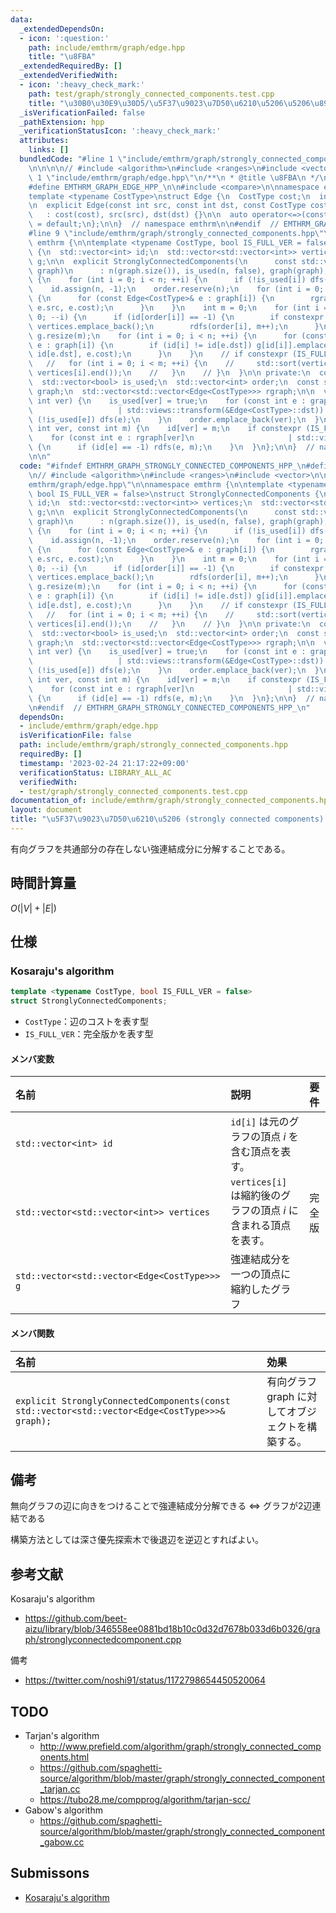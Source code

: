 ```yaml
---
data:
  _extendedDependsOn:
  - icon: ':question:'
    path: include/emthrm/graph/edge.hpp
    title: "\u8FBA"
  _extendedRequiredBy: []
  _extendedVerifiedWith:
  - icon: ':heavy_check_mark:'
    path: test/graph/strongly_connected_components.test.cpp
    title: "\u30B0\u30E9\u30D5/\u5F37\u9023\u7D50\u6210\u5206\u5206\u89E3"
  _isVerificationFailed: false
  _pathExtension: hpp
  _verificationStatusIcon: ':heavy_check_mark:'
  attributes:
    links: []
  bundledCode: "#line 1 \"include/emthrm/graph/strongly_connected_components.hpp\"\
    \n\n\n\n// #include <algorithm>\n#include <ranges>\n#include <vector>\n\n#line\
    \ 1 \"include/emthrm/graph/edge.hpp\"\n/**\n * @title \u8FBA\n */\n\n#ifndef EMTHRM_GRAPH_EDGE_HPP_\n\
    #define EMTHRM_GRAPH_EDGE_HPP_\n\n#include <compare>\n\nnamespace emthrm {\n\n\
    template <typename CostType>\nstruct Edge {\n  CostType cost;\n  int src, dst;\n\
    \n  explicit Edge(const int src, const int dst, const CostType cost = 0)\n   \
    \   : cost(cost), src(src), dst(dst) {}\n\n  auto operator<=>(const Edge& x) const\
    \ = default;\n};\n\n}  // namespace emthrm\n\n#endif  // EMTHRM_GRAPH_EDGE_HPP_\n\
    #line 9 \"include/emthrm/graph/strongly_connected_components.hpp\"\n\nnamespace\
    \ emthrm {\n\ntemplate <typename CostType, bool IS_FULL_VER = false>\nstruct StronglyConnectedComponents\
    \ {\n  std::vector<int> id;\n  std::vector<std::vector<int>> vertices;\n  std::vector<std::vector<Edge<CostType>>>\
    \ g;\n\n  explicit StronglyConnectedComponents(\n      const std::vector<std::vector<Edge<CostType>>>&\
    \ graph)\n      : n(graph.size()), is_used(n, false), graph(graph), rgraph(n)\
    \ {\n    for (int i = 0; i < n; ++i) {\n      if (!is_used[i]) dfs(i);\n    }\n\
    \    id.assign(n, -1);\n    order.reserve(n);\n    for (int i = 0; i < n; ++i)\
    \ {\n      for (const Edge<CostType>& e : graph[i]) {\n        rgraph[e.dst].emplace_back(e.dst,\
    \ e.src, e.cost);\n      }\n    }\n    int m = 0;\n    for (int i = n - 1; i >=\
    \ 0; --i) {\n      if (id[order[i]] == -1) {\n        if constexpr (IS_FULL_VER)\
    \ vertices.emplace_back();\n        rdfs(order[i], m++);\n      }\n    }\n   \
    \ g.resize(m);\n    for (int i = 0; i < n; ++i) {\n      for (const Edge<CostType>&\
    \ e : graph[i]) {\n        if (id[i] != id[e.dst]) g[id[i]].emplace_back(id[i],\
    \ id[e.dst], e.cost);\n      }\n    }\n    // if constexpr (IS_FULL_VER) {\n \
    \   //   for (int i = 0; i < m; ++i) {\n    //     std::sort(vertices[i].begin(),\
    \ vertices[i].end());\n    //   }\n    // }\n  }\n\n private:\n  const int n;\n\
    \  std::vector<bool> is_used;\n  std::vector<int> order;\n  const std::vector<std::vector<Edge<CostType>>>\
    \ graph;\n  std::vector<std::vector<Edge<CostType>>> rgraph;\n\n  void dfs(const\
    \ int ver) {\n    is_used[ver] = true;\n    for (const int e : graph[ver]\n  \
    \                   | std::views::transform(&Edge<CostType>::dst)) {\n      if\
    \ (!is_used[e]) dfs(e);\n    }\n    order.emplace_back(ver);\n  }\n\n  void rdfs(const\
    \ int ver, const int m) {\n    id[ver] = m;\n    if constexpr (IS_FULL_VER) vertices.back().emplace_back(ver);\n\
    \    for (const int e : rgraph[ver]\n                     | std::views::transform(&Edge<CostType>::dst))\
    \ {\n      if (id[e] == -1) rdfs(e, m);\n    }\n  }\n};\n\n}  // namespace emthrm\n\
    \n\n"
  code: "#ifndef EMTHRM_GRAPH_STRONGLY_CONNECTED_COMPONENTS_HPP_\n#define EMTHRM_GRAPH_STRONGLY_CONNECTED_COMPONENTS_HPP_\n\
    \n// #include <algorithm>\n#include <ranges>\n#include <vector>\n\n#include \"\
    emthrm/graph/edge.hpp\"\n\nnamespace emthrm {\n\ntemplate <typename CostType,\
    \ bool IS_FULL_VER = false>\nstruct StronglyConnectedComponents {\n  std::vector<int>\
    \ id;\n  std::vector<std::vector<int>> vertices;\n  std::vector<std::vector<Edge<CostType>>>\
    \ g;\n\n  explicit StronglyConnectedComponents(\n      const std::vector<std::vector<Edge<CostType>>>&\
    \ graph)\n      : n(graph.size()), is_used(n, false), graph(graph), rgraph(n)\
    \ {\n    for (int i = 0; i < n; ++i) {\n      if (!is_used[i]) dfs(i);\n    }\n\
    \    id.assign(n, -1);\n    order.reserve(n);\n    for (int i = 0; i < n; ++i)\
    \ {\n      for (const Edge<CostType>& e : graph[i]) {\n        rgraph[e.dst].emplace_back(e.dst,\
    \ e.src, e.cost);\n      }\n    }\n    int m = 0;\n    for (int i = n - 1; i >=\
    \ 0; --i) {\n      if (id[order[i]] == -1) {\n        if constexpr (IS_FULL_VER)\
    \ vertices.emplace_back();\n        rdfs(order[i], m++);\n      }\n    }\n   \
    \ g.resize(m);\n    for (int i = 0; i < n; ++i) {\n      for (const Edge<CostType>&\
    \ e : graph[i]) {\n        if (id[i] != id[e.dst]) g[id[i]].emplace_back(id[i],\
    \ id[e.dst], e.cost);\n      }\n    }\n    // if constexpr (IS_FULL_VER) {\n \
    \   //   for (int i = 0; i < m; ++i) {\n    //     std::sort(vertices[i].begin(),\
    \ vertices[i].end());\n    //   }\n    // }\n  }\n\n private:\n  const int n;\n\
    \  std::vector<bool> is_used;\n  std::vector<int> order;\n  const std::vector<std::vector<Edge<CostType>>>\
    \ graph;\n  std::vector<std::vector<Edge<CostType>>> rgraph;\n\n  void dfs(const\
    \ int ver) {\n    is_used[ver] = true;\n    for (const int e : graph[ver]\n  \
    \                   | std::views::transform(&Edge<CostType>::dst)) {\n      if\
    \ (!is_used[e]) dfs(e);\n    }\n    order.emplace_back(ver);\n  }\n\n  void rdfs(const\
    \ int ver, const int m) {\n    id[ver] = m;\n    if constexpr (IS_FULL_VER) vertices.back().emplace_back(ver);\n\
    \    for (const int e : rgraph[ver]\n                     | std::views::transform(&Edge<CostType>::dst))\
    \ {\n      if (id[e] == -1) rdfs(e, m);\n    }\n  }\n};\n\n}  // namespace emthrm\n\
    \n#endif  // EMTHRM_GRAPH_STRONGLY_CONNECTED_COMPONENTS_HPP_\n"
  dependsOn:
  - include/emthrm/graph/edge.hpp
  isVerificationFile: false
  path: include/emthrm/graph/strongly_connected_components.hpp
  requiredBy: []
  timestamp: '2023-02-24 21:17:22+09:00'
  verificationStatus: LIBRARY_ALL_AC
  verifiedWith:
  - test/graph/strongly_connected_components.test.cpp
documentation_of: include/emthrm/graph/strongly_connected_components.hpp
layout: document
title: "\u5F37\u9023\u7D50\u6210\u5206 (strongly connected components) \u5206\u89E3"
---
```


有向グラフを共通部分の存在しない強連結成分に分解することである。


## 時間計算量

$O(\lvert V \rvert + \lvert E \rvert)$


## 仕様

### Kosaraju's algorithm

```cpp
template <typename CostType, bool IS_FULL_VER = false>
struct StronglyConnectedComponents;
```

- `CostType`：辺のコストを表す型
- `IS_FULL_VER`：完全版かを表す型

#### メンバ変数

|名前|説明|要件|
|:--|:--|:--|
|`std::vector<int> id`|`id[i]` は元のグラフの頂点 $i$ を含む頂点を表す。||
|`std::vector<std::vector<int>> vertices`|`vertices[i]` は縮約後のグラフの頂点 $i$ に含まれる頂点を表す。|完全版|
|`std::vector<std::vector<Edge<CostType>>> g`|強連結成分を一つの頂点に縮約したグラフ||

#### メンバ関数

|名前|効果|
|:--|:--|
|`explicit StronglyConnectedComponents(const std::vector<std::vector<Edge<CostType>>>& graph);`|有向グラフ $\mathrm{graph}$ に対してオブジェクトを構築する。|


## 備考

無向グラフの辺に向きをつけることで強連結成分分解できる $\Leftrightarrow$ グラフが2辺連結である

構築方法としては深さ優先探索木で後退辺を逆辺とすればよい。


## 参考文献

Kosaraju's algorithm
- https://github.com/beet-aizu/library/blob/346558ee0881bd18b10c0d32d7678b033d6b0326/graph/stronglyconnectedcomponent.cpp

備考
- https://twitter.com/noshi91/status/1172798654450520064


## TODO

- Tarjan's algorithm
  - http://www.prefield.com/algorithm/graph/strongly_connected_components.html
  - https://github.com/spaghetti-source/algorithm/blob/master/graph/strongly_connected_component_tarjan.cc
  - https://tubo28.me/compprog/algorithm/tarjan-scc/
- Gabow's algorithm
  - https://github.com/spaghetti-source/algorithm/blob/master/graph/strongly_connected_component_gabow.cc


## Submissons

- [Kosaraju's algorithm](https://judge.yosupo.jp/submission/4441)
